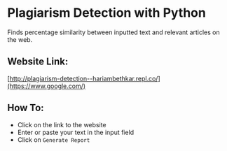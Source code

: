 # Plagiarism Detection with Python

Finds percentage similarity between inputted text and relevant articles on the web.

## Website Link:
[http://plagiarism-detection--hariambethkar.repl.co/](https://www.google.com/)

## How To:
- Click on the link to the website
- Enter or paste your text in the input field
- Click on `Generate Report`

